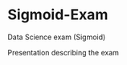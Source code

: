 # Sigmoid-Exam
Data Science exam (Sigmoid)

Presentation describing the exam <link rel="Link to presentation" href="https://www.canva.com/design/DAFZKOmA20o/pYhhbIPU4kACfs-r14WpcQ/view?utm_content=DAFZKOmA20o&utm_campaign=designshare&utm_medium=link2&utm_source=sharebutton">
